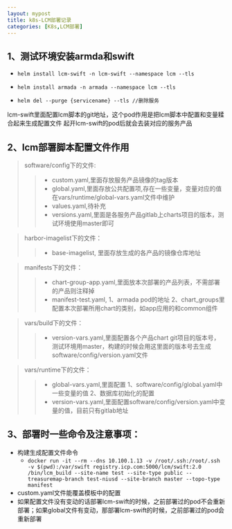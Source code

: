 ```yaml
---
layout: mypost
title: k8s-LCM部署记录
categories: [K8s,LCM部署]
---
```




## 1、测试环境安装armda和swift

* `helm install lcm-swift -n lcm-swift --namespace lcm --tls`

* `helm install armada -n armada --namespace lcm --tls`

* `helm del --purge {servicename} --tls //删除服务 `

lcm-swift里面配置lcm脚本的git地址，这个pod作用是把lcm脚本中配置和变量糅合起来生成配置文件
起开lcm-swift的pod后就会去装对应的服务产品

## 2、lcm部署脚本配置文件作用

> software/config下的文件:
>> * custom.yaml,里面存放服务产品镜像的tag版本
>> * global.yaml,里面存放公共配置项,存在一些变量，变量对应的值在vars/runtime/global-vars.yaml文件中维护
>> * values.yaml,待补充
>> * versions.yaml,里面是各服务产品gitlab上charts项目的版本，测试环境使用master即可

> harbor-imagelist下的文件：
>> * base-imagelist, 里面存放生成的各产品的镜像仓库地址

> manifests下的文件：
>> * chart-group-app.yaml,里面放本次部署的产品列表，不需部署的产品则注释掉
>> * manifest-test.yaml, 1、armada pod的地址 2、chart_groups里配置本次部署所用chart的类别，如app应用的和common组件

> vars/build下的文件：
>> * version-vars.yaml,里面配置各个产品chart  git项目的版本号，测试环境用master，构建的时候会用这里面的版本号去生成software/config/version.yaml文件

> vars/runtime下的文件：
>> * global-vars.yaml,里面配置 1、software/config/global.yaml中一些变量的值 2、数据库初始化的配置
>> * version-vars.yaml,里面配置software/config/version.yaml中变量的值，目前只有gitlab地址

## 3、部署时一些命令及注意事项：

- 构建生成配置文件命令
   * `docker run -it --rm --dns 10.100.1.13 -v /root/.ssh:/root/.ssh -v $(pwd):/var/swift registry.icp.com:5000/lcm/swift:2.0 /bin/lcm_build --site-name test --site-type public --treasuremap-branch test-niusd --site-branch master --topo-type manifest`
- custom.yaml文件能覆盖模板中的配置
- 如果配置文件没有变动的话部署lcm-swift的时候，之前部署过的pod不会重新部署；如果global文件有变动，那部署lcm-swift的时候，之前部署过的pod会重新部署
